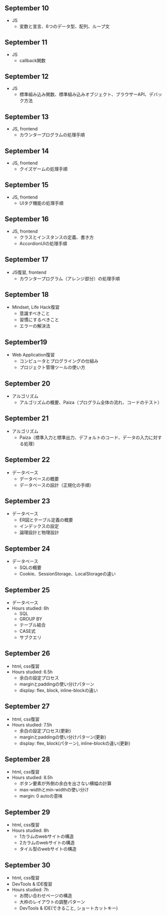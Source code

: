 ## September 10
- JS
    - 変数と宣言、6つのデータ型、配列、ループ文

## September 11
- JS
    - callback関数

## September 12
- JS
    - 標準組み込み関数、標準組み込みオブジェクト、ブラウザーAPI、デバック方法

## September 13
- JS, frontend
    - カウンタープログラムの処理手順

## September 14
- JS, frontend
    - クイズゲームの処理手順

## September 15
- JS, frontend
    - UIタグ機能の処理手順

## September 16
- JS, frontend
    - クラスとインスタンスの定義、書き方
    - AccordionUIの処理手順

## September 17
- JS復習, frontend
    - カウンタープログラム（アレンジ部分）の処理手順

## September 18
- Mindset, Life Hack復習
    - 意識すべきこと
    - 習慣にするべきこと
    - エラーの解決法

## September19
- Web Application復習
    - コンピュータとプログライングの仕組み
    - プロジェクト管理ツールの使い方

## September 20
- アルゴリズム
    - アルゴリズムの概要、Paiza（プログラム全体の流れ、コードのテスト）

## September 21
- アルゴリズム
    - Paiza（標準入力と標準出力、デフォルトのコード、データの入力に対する処理）

## September 22
- データベース
    - データベースの概要
    - データベースの設計（正規化の手順）

## September 23
- データベース
    - ER図とテーブル定義の概要
    - インデックスの設定
    - 論理設計と物理設計

## September 24
- データベース
    - SQLの概要
    - Cookie、SessionStorage、LocalStorageの違い

## September 25
- データベース
- Hours studied: 6h
    - SQL
    - GROUP BY
    - テーブル結合
    - CASE式
    - サブクエリ

## September 26
- html, css復習
- Hours studied: 6.5h
    - 余白の設定プロセス
    - marginとpaddingの使い分けパターン
    - display: flex, block, inline-blockの違い

## September 27
- html, css復習
- Hours studied: 7.5h
    - 余白の設定プロセス(更新)
    - marginとpaddingの使い分けパターン(更新)
    - display: flex, block(パターン), inline-blockの違い(更新)

## September 28
- html, css復習
- Hours studied: 8.5h
    - ボタン要素が外側の余白を出さない横幅の計算
    - max-widthとmin-widthの使い分け
    - margin: 0 autoの意味


## September 29
- html, css復習
- Hours studied: 8h
    - 1カラムのwebサイトの構造
    - 2カラムのwebサイトの構造
    - タイル型のwebサイトの構造


## September 30
- html, css復習
- DevTools & IDE復習
- Hours studied: 7h
    - お問い合わせページの構造
    - 大枠のレイアウトの調整パターン
    - DevTools & IDE(できること, ショートカットキー)